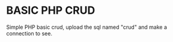 # BASIC PHP CRUD

Simple PHP basic crud, upload the sql named "crud" and make a connection to see.

